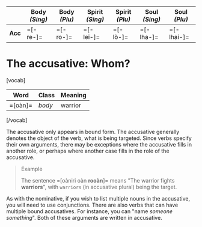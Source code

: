 ---
---
&nbsp; | **Body** _(Sing)_ | **Body** _(Plu)_ | **Spirit** _(Sing)_ | **Spirit** _(Plu)_ | **Soul** _(Sing)_ | **Soul** _(Plu)_
---------|--------------|-------------|-------------|------------|-------------|-----------
**Acc**  | =[-re-]=     | =[-ro-]=    | =[-lei-]=   | =[-lò-]=   | =[-lha-]=   | =[-lhai-]=

# The accusative: Whom?
[vocab]

**Word** | **Class** | **Meaning**
---------|-----------|------------
=[oàn]=  | _body_    | warrior

[/vocab]

The accusative only appears in bound form. The accusative generally denotes the object of the verb, what is being targeted. Since verbs specify their own arguments, there may be exceptions where the accusative fills in another role, or perhaps where another case fills in the role of the accusative.

> Example
>
> The sentence =[oàniri oàn **rooàn**]= means "The warrior fights **warriors**", with `warriors` (in accusative plural) being the target.

As with the nominative, if you wish to list multiple nouns in the accusative, you will need to use conjunctions. There are also verbs that can have multiple bound accusatives. For instance, you can "name _someone_ _something_". Both of these arguments are written in accusative.
